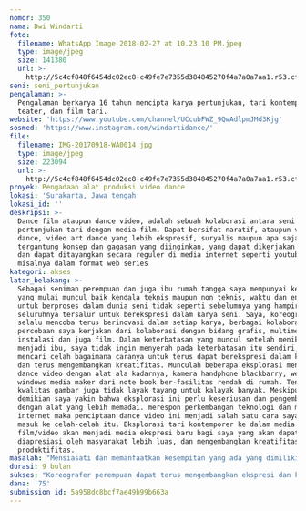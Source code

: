 ```yaml
---
nomor: 350
nama: Dwi Windarti
foto:
  filename: WhatsApp Image 2018-02-27 at 10.23.10 PM.jpeg
  type: image/jpeg
  size: 141380
  url: >-
    http://5c4cf848f6454dc02ec8-c49fe7e7355d384845270f4a7a0a7aa1.r53.cf2.rackcdn.com/709d5b2a-42f9-4afa-abf0-b22547e68141/WhatsApp%20Image%202018-02-27%20at%2010.23.10%20PM.jpeg
seni: seni_pertunjukan
pengalaman: >-
  Pengalaman berkarya 16 tahun mencipta karya pertunjukan, tari kontemporer,
  teater, dan film tari.
website: 'https://www.youtube.com/channel/UCcubFWZ_9QwAdlpmJMd3Kjg'
sosmed: 'https://www.instagram.com/windartidance/'
file:
  filename: IMG-20170918-WA0014.jpg
  type: image/jpeg
  size: 223094
  url: >-
    http://5c4cf848f6454dc02ec8-c49fe7e7355d384845270f4a7a0a7aa1.r53.cf2.rackcdn.com/3d969f77-f422-44af-9e2c-66003cb44d27/IMG-20170918-WA0014.jpg
proyek: Pengadaan alat produksi video dance
lokasi: 'Surakarta, Jawa tengah'
lokasi_id: ''
deskripsi: >-
  Dance film ataupun dance video, adalah sebuah kolaborasi antara seni
  pertunjukan tari dengan media film. Dapat bersifat naratif, ataupun video
  dance, video art dance yang lebih ekspresif, suryalis maupun apa saja
  tergantung konsep dan gagasan yang diinginkan, yang dapat dikerjakan bertahap
  dan dapat ditayangkan secara reguler di media internet seperti youtube canel
  misalnya dalam format web series
kategori: akses
latar_belakang: >-
  Sebagai seniman perempuan dan juga ibu rumah tangga saya mempunyai kendala
  yang mulai muncul baik kendala teknis maupun non teknis, waktu dan energi
  untuk berproses dalam dunia seni tidak seperti sebelumnya yang hampir
  seluruhnya tersalur untuk berekspresi dalam karya seni. Saya, koreografer yang
  selalu mencoba terus berinovasi dalam setiap karya, berbagai kolaborasi dan
  percobaan saya kerjakan dari kolaborasi dengan bidang grafis, multimedia,
  instalasi dan juga film. Dalam keterbatasan yang muncul setelah menikah dan
  menjadi ibu, saya tidak ingin menyerah pada keterbatasan itu sendiri,  selalu
  mencari celah bagaimana caranya untuk terus dapat berekspresi dalam karya seni
  dan terus mengembangkan kreatifitas. Munculah beberapa eksplorasi menciptakan
  dance video dengan alat ala kadarnya, kamera handphone blackbarry, web cam dan
  windows media maker dari note book ber-fasilitas rendah di rumah. Tentu saja
  kwalitas gambar juga tidak layak tayang untuk kalayak banyak. Meskipun
  demikian saya yakin bahwa eksplorasi ini perlu keseriusan dan pengembangan,
  dengan alat yang lebih memadai. merespon perkembangan teknologi dan media
  internet maka penciptaan dance video ini menjadi salah satu cara saya untuk
  masuk ke celah-celah itu. Eksplorasi tari kontemporer ke dalam media
  film/video akan menjadi media ekspresi baru bagi saya yang akan dapat
  diapresiasi oleh masyarakat lebih luas, dan mengembangkan kreatifitas serta
  produktifitas. 
masalah: "Mensiasati dan memanfaatkan kesempitan yang ada yang dimiliki perempuan untuk tetap maju dan berkembang dalam berkarya sebagai media berekspresi dan berkomunikasi dengan mengadakan alat-alat pendukung yang memadai.\r\n"
durasi: 9 bulan
sukses: "Koreografer perempuan dapat terus mengembangkan ekspresi dan kreatifitasnya melalui karyanya dalam bentuk film tari atau video tari berdurasi pendek  yang dapat dikerjakan bertahap dan dapat ditayangkan secara reguler di media internet seperti youtube canel misalnya dalam format web series, dan juga penting akan membuat format lain misalnya dengan durasi yang lebih panjang untuk putaran khusus dan terbatas waktu dan tempat guna membuka dialog, diskusi dan bertukar pengetahuan. \r\nKarya-karya yang diciptakan dapat terus ada dan dinikmati oleh seluruh penonton diberbagai belahan dunia tanpa batas waktu dan tempat. \r\nDengan adanya fasilitas yang memadai, produktifitas seniman perempuan akan meningkat dalam berbagai kesempatan dan kendala selama ini."
dana: '75'
submission_id: 5a958dc8bcf7ae49b99b663a
---
```

